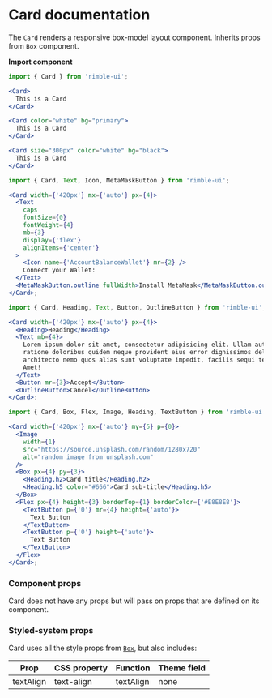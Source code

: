 # Card documentation

The `Card` renders a responsive box-model layout component. Inherits props from `Box` component.

**Import component**
```jsx
import { Card } from 'rimble-ui';
```

<!-- STORY -->

```jsx
<Card>
  This is a Card
</Card>

<Card color="white" bg="primary">
  This is a Card
</Card>

<Card size="300px" color="white" bg="black">
  This is a Card
</Card>
```

```jsx
import { Card, Text, Icon, MetaMaskButton } from 'rimble-ui';

<Card width={'420px'} mx={'auto'} px={4}>
  <Text
    caps
    fontSize={0}
    fontWeight={4}
    mb={3}
    display={'flex'}
    alignItems={'center'}
  >
    <Icon name={'AccountBalanceWallet'} mr={2} />
    Connect your Wallet:
  </Text>
  <MetaMaskButton.outline fullWidth>Install MetaMask</MetaMaskButton.outline>
</Card>;
```

```jsx
import { Card, Heading, Text, Button, OutlineButton } from 'rimble-ui';

<Card width={'420px'} mx={'auto'} px={4}>
  <Heading>Heading</Heading>
  <Text mb={4}>
    Lorem ipsum dolor sit amet, consectetur adipisicing elit. Ullam autem
    ratione doloribus quidem neque provident eius error dignissimos delectus
    architecto nemo quos alias sunt voluptate impedit, facilis sequi tempore.
    Amet!
  </Text>
  <Button mr={3}>Accept</Button>
  <OutlineButton>Cancel</OutlineButton>
</Card>;
```

```jsx
import { Card, Box, Flex, Image, Heading, TextButton } from 'rimble-ui';

<Card width={'420px'} mx={'auto'} my={5} p={0}>
  <Image
    width={1}
    src="https://source.unsplash.com/random/1280x720"
    alt="random image from unsplash.com"
  />
  <Box px={4} py={3}>
    <Heading.h2>Card title</Heading.h2>
    <Heading.h5 color="#666">Card sub-title</Heading.h5>
  </Box>
  <Flex px={4} height={3} borderTop={1} borderColor={'#E8E8E8'}>
    <TextButton p={'0'} mr={4} height={'auto'}>
      Text Button
    </TextButton>
    <TextButton p={'0'} height={'auto'}>
      Text Button
    </TextButton>
  </Flex>
</Card>;
```

### Component props

Card does not have any props but will pass on props that are defined on its component.

### Styled-system props

Card uses all the style props from [`Box`](https://consensys.github.io/rimble-ui/?path=/story/layout--box), but also includes:

| Prop      | CSS property | Function  | Theme field |
| --------- | ------------ | --------- | ----------- |
| textAlign | text-align   | textAlign | none        |
